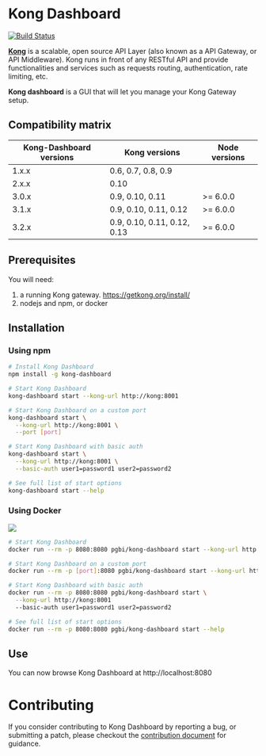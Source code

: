 # Kong Dashboard

[![Build Status](https://travis-ci.org/PGBI/kong-dashboard.svg?branch=3.0)](https://travis-ci.org/PGBI/kong-dashboard)

[**Kong**](https://getkong.org/) is a scalable, open source API Layer (also known as a API Gateway, or API Middleware).
Kong runs in front of any RESTful API and provide functionalities
and services such as requests routing, authentication, rate limiting, etc.

**Kong dashboard** is a GUI that will let you manage your Kong Gateway setup.

## Compatibility matrix

| Kong-Dashboard versions | Kong versions | Node versions |
|-----------|------------------------------|--------------|
| 1.x.x     | 0.6, 0.7, 0.8, 0.9           |              |
| 2.x.x     | 0.10                         |              |
| 3.0.x     | 0.9, 0.10, 0.11              | >= 6.0.0     |
| 3.1.x     | 0.9, 0.10, 0.11, 0.12        | >= 6.0.0     |
| 3.2.x     | 0.9, 0.10, 0.11, 0.12, 0.13  | >= 6.0.0     |

## Prerequisites

You will need:

1. a running Kong gateway. https://getkong.org/install/
2. nodejs and npm, or docker

## Installation

### Using npm

```bash
# Install Kong Dashboard
npm install -g kong-dashboard

# Start Kong Dashboard
kong-dashboard start --kong-url http://kong:8001

# Start Kong Dashboard on a custom port
kong-dashboard start \
  --kong-url http://kong:8001 \
  --port [port]

# Start Kong Dashboard with basic auth
kong-dashboard start \
  --kong-url http://kong:8001 \
  --basic-auth user1=password1 user2=password2

# See full list of start options
kong-dashboard start --help
```

### Using Docker

[![](https://images.microbadger.com/badges/image/pgbi/kong-dashboard.svg)](https://microbadger.com/images/pgbi/kong-dashboard "Get your own image badge on microbadger.com")

```bash
# Start Kong Dashboard
docker run --rm -p 8080:8080 pgbi/kong-dashboard start --kong-url http://kong:8001

# Start Kong Dashboard on a custom port
docker run --rm -p [port]:8080 pgbi/kong-dashboard start --kong-url http://kong:8001

# Start Kong Dashboard with basic auth
docker run --rm -p 8080:8080 pgbi/kong-dashboard start \
  --kong-url http://kong:8001
  --basic-auth user1=password1 user2=password2

# See full list of start options
docker run --rm -p 8080:8080 pgbi/kong-dashboard start --help
```

## Use

You can now browse Kong Dashboard at http://localhost:8080

# Contributing

If you consider contributing to Kong Dashboard by reporting a bug, or submitting a patch, please checkout the
[contribution document](./CONTRIBUTING.md) for guidance.
